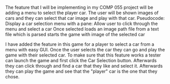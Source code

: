 The feature that I will be implementing in my COMP 055 project will be adding a menu to select the player car.
The user will be shown images of cars and they can select that car image and play with that car.
Pseudocode:
Display a car selection menu with a pane:
	Allow user to click through the menu and select a car 
Once selected loads an image path file from a text file which is parsed
starts the game with image of the selected car

I have added the feature in this game for a player to select a car from a menu with easy GUI. Once the user selects the car they can go and play the game with their selected car. To make sure that this feature works a tester can launch the game and first click the Car Selection button. Afterwards they can click through and find a car that they like and select it. Afterwards they can play the game and see that the "player" car is the one that they chose.